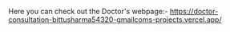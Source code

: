 Here you can check out the Doctor's webpage:- https://doctor-consultation-bittusharma54320-gmailcoms-projects.vercel.app/
